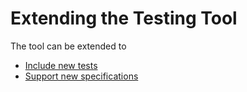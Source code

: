 # Extending the Testing Tool

The tool can be extended to

- [Include new tests](4.1.%20Extension%20-%20Adding%20New%20Tests.md)
- [Support new specifications](4.2.%20Extension%20-%20Testing%20A%20New%20Specification.md)
